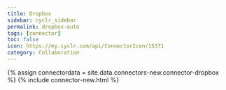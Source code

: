 ```yaml
---
title: Dropbox
sidebar: cyclr_sidebar
permalink: dropbox-auto
tags: [connector]
toc: false
icon: https://my.cyclr.com/api/ConnectorIcon/15371
category: Collaboration
---
```

{% assign connectordata = site.data.connectors-new.connector-dropbox %}
{% include connector-new.html %}	